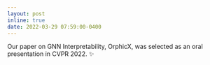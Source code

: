 ```yaml
---
layout: post
inline: true
date: 2022-03-29 07:59:00-0400
---
```


Our paper on GNN Interpretability, OrphicX, was selected as an oral presentation in CVPR 2022.
:sparkles: 